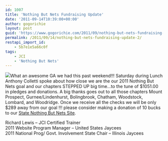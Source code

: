```yaml
---
id: 1007
title: 'Nothing But Nets Fundraising Update'
date: '2011-09-14T10:39:00+00:00'
author: gogorichie
layout: post
guid: 'https://www.gogorichie.com/2011/09/nothing-but-nets-fundraising-update-2/'
permalink: /2011/09/14/nothing-but-nets-fundraising-update-2/
restapi_import_id:
    - 5b7e1e5a66c0f
tags:
    - JCI
    - 'Nothing But Nets'
---
```


![](https:///iljaycees.org/wp-content/uploads/2011/09/nets.jpg)What an awesome GA we had this past weekend!!! Saturday during Lunch Anthony Colletti spoke about how close we are the our 2011 Nothing But Nets goal and our chapters STEPPED UP big time…to the tune of $1051.00 in pledges and donations. A big thanks goes out to all those chapters Mount Prospect, Gurnee/Lindenhurst, Bolingbrook, Chatham, Woodstock, Lombard, and Woodridge. Once we receive all the checks we will be only $289 away from our goal !!! please consider making a donation of 10 bucks to our [State Nothing But Nets Site](http://bit.ly/thedrivefor289).

Richard Lewis – JCI Certified Trainer   
2011 Website Program Manager – United States Jaycees   
2011 National Prog/ Govt. Involvement State Chair – Illinois Jaycees